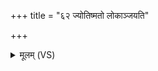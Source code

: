 +++
title = "६२ ज्योतिष्मतो लोकाञ्जयति"

+++
<details><summary>मूलम् (VS)</summary>

ज्योति॑ष्मतो लो॒काञ्ज॑यति॒ य ए॒वं वेद॑ ॥
</details>